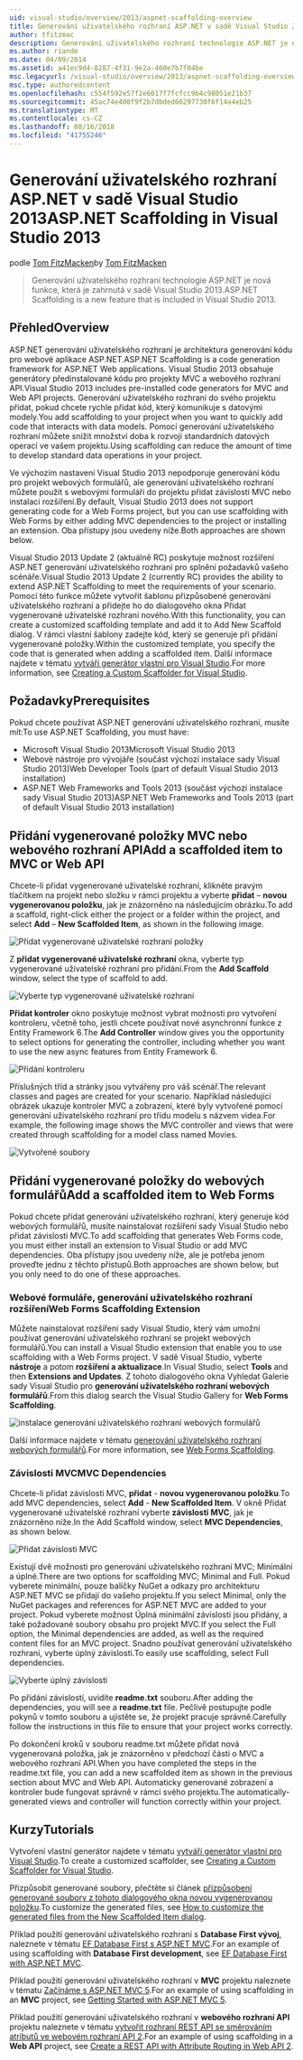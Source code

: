 ```yaml
---
uid: visual-studio/overview/2013/aspnet-scaffolding-overview
title: Generování uživatelského rozhraní ASP.NET v sadě Visual Studio 2013 | Dokumentace Microsoftu
author: tfitzmac
description: Generování uživatelského rozhraní technologie ASP.NET je nová funkce, která je zahrnutá v sadě Visual Studio 2013.
ms.author: riande
ms.date: 04/09/2014
ms.assetid: a41ec9d4-8287-4f31-9e2a-460e7b7f04be
msc.legacyurl: /visual-studio/overview/2013/aspnet-scaffolding-overview
msc.type: authoredcontent
ms.openlocfilehash: c554f592e57f2e6017f7fcfcc9b4c98051e21b37
ms.sourcegitcommit: 45ac74e400f9f2b7dbded66297730f6f14a4eb25
ms.translationtype: MT
ms.contentlocale: cs-CZ
ms.lasthandoff: 08/16/2018
ms.locfileid: "41755246"
---
```

<a name="aspnet-scaffolding-in-visual-studio-2013"></a><span data-ttu-id="d1ccc-103">Generování uživatelského rozhraní ASP.NET v sadě Visual Studio 2013</span><span class="sxs-lookup"><span data-stu-id="d1ccc-103">ASP.NET Scaffolding in Visual Studio 2013</span></span>
====================
<span data-ttu-id="d1ccc-104">podle [Tom FitzMacken](https://github.com/tfitzmac)</span><span class="sxs-lookup"><span data-stu-id="d1ccc-104">by [Tom FitzMacken](https://github.com/tfitzmac)</span></span>

> <span data-ttu-id="d1ccc-105">Generování uživatelského rozhraní technologie ASP.NET je nová funkce, která je zahrnutá v sadě Visual Studio 2013.</span><span class="sxs-lookup"><span data-stu-id="d1ccc-105">ASP.NET Scaffolding is a new feature that is included in Visual Studio 2013.</span></span>


## <a name="overview"></a><span data-ttu-id="d1ccc-106">Přehled</span><span class="sxs-lookup"><span data-stu-id="d1ccc-106">Overview</span></span>

<span data-ttu-id="d1ccc-107">ASP.NET generování uživatelského rozhraní je architektura generování kódu pro webové aplikace ASP.NET.</span><span class="sxs-lookup"><span data-stu-id="d1ccc-107">ASP.NET Scaffolding is a code generation framework for ASP.NET Web applications.</span></span> <span data-ttu-id="d1ccc-108">Visual Studio 2013 obsahuje generátory předinstalované kódu pro projekty MVC a webového rozhraní API.</span><span class="sxs-lookup"><span data-stu-id="d1ccc-108">Visual Studio 2013 includes pre-installed code generators for MVC and Web API projects.</span></span> <span data-ttu-id="d1ccc-109">Generování uživatelského rozhraní do svého projektu přidat, pokud chcete rychle přidat kód, který komunikuje s datovými modely.</span><span class="sxs-lookup"><span data-stu-id="d1ccc-109">You add scaffolding to your project when you want to quickly add code that interacts with data models.</span></span> <span data-ttu-id="d1ccc-110">Pomocí generování uživatelského rozhraní můžete snížit množství doba k rozvoji standardních datových operací ve vašem projektu.</span><span class="sxs-lookup"><span data-stu-id="d1ccc-110">Using scaffolding can reduce the amount of time to develop standard data operations in your project.</span></span>

<span data-ttu-id="d1ccc-111">Ve výchozím nastavení Visual Studio 2013 nepodporuje generování kódu pro projekt webových formulářů, ale generování uživatelského rozhraní můžete použít s webovými formuláři do projektu přidat závislosti MVC nebo instalaci rozšíření.</span><span class="sxs-lookup"><span data-stu-id="d1ccc-111">By default, Visual Studio 2013 does not support generating code for a Web Forms project, but you can use scaffolding with Web Forms by either adding MVC dependencies to the project or installing an extension.</span></span> <span data-ttu-id="d1ccc-112">Oba přístupy jsou uvedeny níže.</span><span class="sxs-lookup"><span data-stu-id="d1ccc-112">Both approaches are shown below.</span></span>

<span data-ttu-id="d1ccc-113">Visual Studio 2013 Update 2 (aktuálně RC) poskytuje možnost rozšíření ASP.NET generování uživatelského rozhraní pro splnění požadavků vašeho scénáře.</span><span class="sxs-lookup"><span data-stu-id="d1ccc-113">Visual Studio 2013 Update 2 (currently RC) provides the ability to extend ASP.NET Scaffolding to meet the requirements of your scenario.</span></span> <span data-ttu-id="d1ccc-114">Pomocí této funkce můžete vytvořit šablonu přizpůsobené generování uživatelského rozhraní a přidejte ho do dialogového okna Přidat vygenerované uživatelské rozhraní nového.</span><span class="sxs-lookup"><span data-stu-id="d1ccc-114">With this functionality, you can create a customized scaffolding template and add it to Add New Scaffold dialog.</span></span> <span data-ttu-id="d1ccc-115">V rámci vlastní šablony zadejte kód, který se generuje při přidání vygenerované položky.</span><span class="sxs-lookup"><span data-stu-id="d1ccc-115">Within the customized template, you specify the code that is generated when adding a scaffolded item.</span></span> <span data-ttu-id="d1ccc-116">Další informace najdete v tématu [vytváří generátor vlastní pro Visual Studio](https://go.microsoft.com/fwlink/p/?LinkId=395029).</span><span class="sxs-lookup"><span data-stu-id="d1ccc-116">For more information, see [Creating a Custom Scaffolder for Visual Studio](https://go.microsoft.com/fwlink/p/?LinkId=395029).</span></span>

## <a name="prerequisites"></a><span data-ttu-id="d1ccc-117">Požadavky</span><span class="sxs-lookup"><span data-stu-id="d1ccc-117">Prerequisites</span></span>

<span data-ttu-id="d1ccc-118">Pokud chcete používat ASP.NET generování uživatelského rozhraní, musíte mít:</span><span class="sxs-lookup"><span data-stu-id="d1ccc-118">To use ASP.NET Scaffolding, you must have:</span></span>

- <span data-ttu-id="d1ccc-119">Microsoft Visual Studio 2013</span><span class="sxs-lookup"><span data-stu-id="d1ccc-119">Microsoft Visual Studio 2013</span></span>
- <span data-ttu-id="d1ccc-120">Webové nástroje pro vývojáře (součást výchozí instalace sady Visual Studio 2013)</span><span class="sxs-lookup"><span data-stu-id="d1ccc-120">Web Developer Tools (part of default Visual Studio 2013 installation)</span></span>
- <span data-ttu-id="d1ccc-121">ASP.NET Web Frameworks and Tools 2013 (součást výchozí instalace sady Visual Studio 2013)</span><span class="sxs-lookup"><span data-stu-id="d1ccc-121">ASP.NET Web Frameworks and Tools 2013 (part of default Visual Studio 2013 installation)</span></span>

## <a name="add-a-scaffolded-item-to-mvc-or-web-api"></a><span data-ttu-id="d1ccc-122">Přidání vygenerované položky MVC nebo webového rozhraní API</span><span class="sxs-lookup"><span data-stu-id="d1ccc-122">Add a scaffolded item to MVC or Web API</span></span>

<span data-ttu-id="d1ccc-123">Chcete-li přidat vygenerované uživatelské rozhraní, klikněte pravým tlačítkem na projekt nebo složku v rámci projektu a vyberte **přidat** – **novou vygenerovanou položku**, jak je znázorněno na následujícím obrázku.</span><span class="sxs-lookup"><span data-stu-id="d1ccc-123">To add a scaffold, right-click either the project or a folder within the project, and select **Add** – **New Scaffolded Item**, as shown in the following image.</span></span>

![Přidat vygenerované uživatelské rozhraní položky](aspnet-scaffolding-overview/_static/image1.png)

<span data-ttu-id="d1ccc-125">Z **přidat vygenerované uživatelské rozhraní** okna, vyberte typ vygenerované uživatelské rozhraní pro přidání.</span><span class="sxs-lookup"><span data-stu-id="d1ccc-125">From the **Add Scaffold** window, select the type of scaffold to add.</span></span>

![Vyberte typ vygenerované uživatelské rozhraní](aspnet-scaffolding-overview/_static/image2.png)

<span data-ttu-id="d1ccc-127">**Přidat kontroler** okno poskytuje možnost vybrat možnosti pro vytvoření kontroleru, včetně toho, jestli chcete používat nové asynchronní funkce z Entity Framework 6.</span><span class="sxs-lookup"><span data-stu-id="d1ccc-127">The **Add Controller** window gives you the opportunity to select options for generating the controller, including whether you want to use the new async features from Entity Framework 6.</span></span>

![Přidání kontroleru](aspnet-scaffolding-overview/_static/image3.png)

<span data-ttu-id="d1ccc-129">Příslušných tříd a stránky jsou vytvářeny pro váš scénář.</span><span class="sxs-lookup"><span data-stu-id="d1ccc-129">The relevant classes and pages are created for your scenario.</span></span> <span data-ttu-id="d1ccc-130">Například následující obrázek ukazuje kontroler MVC a zobrazení, které byly vytvořené pomocí generování uživatelského rozhraní pro třídu modelu s názvem videa.</span><span class="sxs-lookup"><span data-stu-id="d1ccc-130">For example, the following image shows the MVC controller and views that were created through scaffolding for a model class named Movies.</span></span>

![Vytvořené soubory](aspnet-scaffolding-overview/_static/image4.png)

## <a name="add-a-scaffolded-item-to-web-forms"></a><span data-ttu-id="d1ccc-132">Přidání vygenerované položky do webových formulářů</span><span class="sxs-lookup"><span data-stu-id="d1ccc-132">Add a scaffolded item to Web Forms</span></span>

<span data-ttu-id="d1ccc-133">Pokud chcete přidat generování uživatelského rozhraní, který generuje kód webových formulářů, musíte nainstalovat rozšíření sady Visual Studio nebo přidat závislosti MVC.</span><span class="sxs-lookup"><span data-stu-id="d1ccc-133">To add scaffolding that generates Web Forms code, you must either install an extension to Visual Studio or add MVC dependencies.</span></span> <span data-ttu-id="d1ccc-134">Oba přístupy jsou uvedeny níže, ale je potřeba jenom proveďte jednu z těchto přístupů.</span><span class="sxs-lookup"><span data-stu-id="d1ccc-134">Both approaches are shown below, but you only need to do one of these approaches.</span></span>

### <a name="web-forms-scaffolding-extension"></a><span data-ttu-id="d1ccc-135">Webové formuláře, generování uživatelského rozhraní rozšíření</span><span class="sxs-lookup"><span data-stu-id="d1ccc-135">Web Forms Scaffolding Extension</span></span>

<span data-ttu-id="d1ccc-136">Můžete nainstalovat rozšíření sady Visual Studio, který vám umožní používat generování uživatelského rozhraní se projekt webových formulářů.</span><span class="sxs-lookup"><span data-stu-id="d1ccc-136">You can install a Visual Studio extension that enable you to use scaffolding with a Web Forms project.</span></span> <span data-ttu-id="d1ccc-137">V sadě Visual Studio, vyberte **nástroje** a potom **rozšíření a aktualizace**.</span><span class="sxs-lookup"><span data-stu-id="d1ccc-137">In Visual Studio, select **Tools** and then **Extensions and Updates**.</span></span> <span data-ttu-id="d1ccc-138">Z tohoto dialogového okna Vyhledat Galerie sady Visual Studio pro **generování uživatelského rozhraní webových formulářů**.</span><span class="sxs-lookup"><span data-stu-id="d1ccc-138">From this dialog search the Visual Studio Gallery for **Web Forms Scaffolding**.</span></span>

![instalace generování uživatelského rozhraní webových formulářů](aspnet-scaffolding-overview/_static/image5.png)

<span data-ttu-id="d1ccc-140">Další informace najdete v tématu [generování uživatelského rozhraní webových formulářů](https://go.microsoft.com/fwlink/p/?LinkId=396478).</span><span class="sxs-lookup"><span data-stu-id="d1ccc-140">For more information, see [Web Forms Scaffolding](https://go.microsoft.com/fwlink/p/?LinkId=396478).</span></span>

### <a name="mvc-dependencies"></a><span data-ttu-id="d1ccc-141">Závislosti MVC</span><span class="sxs-lookup"><span data-stu-id="d1ccc-141">MVC Dependencies</span></span>

<span data-ttu-id="d1ccc-142">Chcete-li přidat závislosti MVC, **přidat** - **novou vygenerovanou položku**.</span><span class="sxs-lookup"><span data-stu-id="d1ccc-142">To add MVC dependencies, select **Add** - **New Scaffolded Item**.</span></span> <span data-ttu-id="d1ccc-143">V okně Přidat vygenerované uživatelské rozhraní vyberte **závislosti MVC**, jak je znázorněno níže.</span><span class="sxs-lookup"><span data-stu-id="d1ccc-143">In the Add Scaffold window, select **MVC Dependencies**, as shown below.</span></span>

![Přidat závislosti MVC](aspnet-scaffolding-overview/_static/image6.png)

<span data-ttu-id="d1ccc-145">Existují dvě možnosti pro generování uživatelského rozhraní MVC; Minimální a úplné.</span><span class="sxs-lookup"><span data-stu-id="d1ccc-145">There are two options for scaffolding MVC; Minimal and Full.</span></span> <span data-ttu-id="d1ccc-146">Pokud vyberete minimální, pouze balíčky NuGet a odkazy pro architekturu ASP.NET MVC se přidají do vašeho projektu.</span><span class="sxs-lookup"><span data-stu-id="d1ccc-146">If you select Minimal, only the NuGet packages and references for ASP.NET MVC are added to your project.</span></span> <span data-ttu-id="d1ccc-147">Pokud vyberete možnost Úplná minimální závislosti jsou přidány, a také požadované soubory obsahu pro projekt MVC.</span><span class="sxs-lookup"><span data-stu-id="d1ccc-147">If you select the Full option, the Minimal dependencies are added, as well as the required content files for an MVC project.</span></span> <span data-ttu-id="d1ccc-148">Snadno používat generování uživatelského rozhraní, vyberte úplný závislosti.</span><span class="sxs-lookup"><span data-stu-id="d1ccc-148">To easily use scaffolding, select Full dependencies.</span></span>

![Vyberte úplný závislosti](aspnet-scaffolding-overview/_static/image7.png)

<span data-ttu-id="d1ccc-150">Po přidání závislostí, uvidíte **readme.txt** souboru.</span><span class="sxs-lookup"><span data-stu-id="d1ccc-150">After adding the dependencies, you will see a **readme.txt** file.</span></span> <span data-ttu-id="d1ccc-151">Pečlivě postupujte podle pokynů v tomto souboru a ujistěte se, že projekt pracuje správně.</span><span class="sxs-lookup"><span data-stu-id="d1ccc-151">Carefully follow the instructions in this file to ensure that your project works correctly.</span></span>

<span data-ttu-id="d1ccc-152">Po dokončení kroků v souboru readme.txt můžete přidat nová vygenerovaná položka, jak je znázorněno v předchozí části o MVC a webového rozhraní API.</span><span class="sxs-lookup"><span data-stu-id="d1ccc-152">When you have completed the steps in the readme.txt file, you can add a new scaffolded item as shown in the previous section about MVC and Web API.</span></span> <span data-ttu-id="d1ccc-153">Automaticky generované zobrazení a kontroler bude fungovat správně v rámci svého projektu.</span><span class="sxs-lookup"><span data-stu-id="d1ccc-153">The automatically-generated views and controller will function correctly within your project.</span></span>

## <a name="tutorials"></a><span data-ttu-id="d1ccc-154">Kurzy</span><span class="sxs-lookup"><span data-stu-id="d1ccc-154">Tutorials</span></span>

<span data-ttu-id="d1ccc-155">Vytvoření vlastní generátor najdete v tématu [vytváří generátor vlastní pro Visual Studio](https://go.microsoft.com/fwlink/p/?LinkId=395029).</span><span class="sxs-lookup"><span data-stu-id="d1ccc-155">To create a customized scaffolder, see [Creating a Custom Scaffolder for Visual Studio](https://go.microsoft.com/fwlink/p/?LinkId=395029).</span></span>

<span data-ttu-id="d1ccc-156">Přizpůsobit generované soubory, přečtěte si článek [přizpůsobení generované soubory z tohoto dialogového okna novou vygenerovanou položku](https://blogs.msdn.com/b/webdev/archive/2013/12/26/how-to-customize-the-generated-files-from-the-new-scaffolded-item-dialog.aspx).</span><span class="sxs-lookup"><span data-stu-id="d1ccc-156">To customize the generated files, see [How to customize the generated files from the New Scaffolded Item dialog](https://blogs.msdn.com/b/webdev/archive/2013/12/26/how-to-customize-the-generated-files-from-the-new-scaffolded-item-dialog.aspx).</span></span>

<span data-ttu-id="d1ccc-157">Příklad použití generování uživatelského rozhraní s **Database First vývoj**, naleznete v tématu [EF Database First s ASP.NET MVC](../../../mvc/overview/getting-started/database-first-development/setting-up-database.md).</span><span class="sxs-lookup"><span data-stu-id="d1ccc-157">For an example of using scaffolding with **Database First development**, see [EF Database First with ASP.NET MVC](../../../mvc/overview/getting-started/database-first-development/setting-up-database.md).</span></span>

<span data-ttu-id="d1ccc-158">Příklad použití generování uživatelského rozhraní v **MVC** projektu naleznete v tématu [Začínáme s ASP.NET MVC 5](../../../mvc/overview/getting-started/introduction/getting-started.md).</span><span class="sxs-lookup"><span data-stu-id="d1ccc-158">For an example of using scaffolding in an **MVC** project, see [Getting Started with ASP.NET MVC 5](../../../mvc/overview/getting-started/introduction/getting-started.md).</span></span>

<span data-ttu-id="d1ccc-159">Příklad použití generování uživatelského rozhraní v **webového rozhraní API** projektu naleznete v tématu [vytvořit rozhraní REST API se směrováním atributů ve webovém rozhraní API 2](../../../web-api/overview/web-api-routing-and-actions/create-a-rest-api-with-attribute-routing.md).</span><span class="sxs-lookup"><span data-stu-id="d1ccc-159">For an example of using scaffolding in a **Web API** project, see [Create a REST API with Attribute Routing in Web API 2](../../../web-api/overview/web-api-routing-and-actions/create-a-rest-api-with-attribute-routing.md).</span></span>
